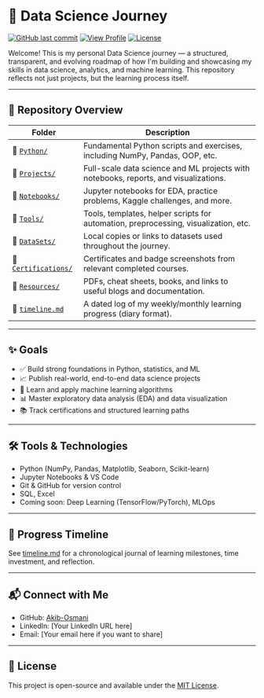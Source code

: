 # 🚀 Data Science Journey

[![GitHub last commit](https://img.shields.io/github/last-commit/Akib-Osmani/data-science-journey?color=blue)](https://github.com/Akib-Osmani/data-science-journey)
[![View Profile](https://img.shields.io/badge/GitHub-@Akib--Osmani-black?logo=github)](https://github.com/Akib-Osmani)
[![License](https://img.shields.io/github/license/Akib-Osmani/data-science-journey?color=green)](LICENSE)

Welcome! This is my personal Data Science journey — a structured, transparent, and evolving roadmap of how I'm building and showcasing my skills in data science, analytics, and machine learning. This repository reflects not just projects, but the learning process itself.

---

## 📌 Repository Overview

| Folder | Description |
|--------|-------------|
| 📂 [`Python/`](https://github.com/Akib-Osmani/data-science-journey/tree/main/Python) | Fundamental Python scripts and exercises, including NumPy, Pandas, OOP, etc. |
| 📂 [`Projects/`](https://github.com/Akib-Osmani/data-science-journey/tree/main/Projects) | Full-scale data science and ML projects with notebooks, reports, and visualizations. |
| 📂 [`Notebooks/`](https://github.com/Akib-Osmani/data-science-journey/tree/main/Notebooks) | Jupyter notebooks for EDA, practice problems, Kaggle challenges, and more. |
| 📂 [`Tools/`](https://github.com/Akib-Osmani/data-science-journey/tree/main/Tools) | Tools, templates, helper scripts for automation, preprocessing, visualization, etc. |
| 📂 [`DataSets/`](https://github.com/Akib-Osmani/data-science-journey/tree/main/DataSets) | Local copies or links to datasets used throughout the journey. |
| 📂 [`Certifications/`](https://github.com/Akib-Osmani/data-science-journey/tree/main/Certifications) | Certificates and badge screenshots from relevant completed courses. |
| 📂 [`Resources/`](https://github.com/Akib-Osmani/data-science-journey/tree/main/Resources) | PDFs, cheat sheets, books, and links to useful blogs and documentation. |
| 📄 [`timeline.md`](https://github.com/Akib-Osmani/data-science-journey/blob/main/timeline.md) | A dated log of my weekly/monthly learning progress (diary format). |


---

## ✨ Goals

- ✅ Build strong foundations in Python, statistics, and ML
- 📈 Publish real-world, end-to-end data science projects
- 🤖 Learn and apply machine learning algorithms
- 📊 Master exploratory data analysis (EDA) and data visualization
- 📚 Track certifications and structured learning paths

---

## 🛠️ Tools & Technologies

- Python (NumPy, Pandas, Matplotlib, Seaborn, Scikit-learn)
- Jupyter Notebooks & VS Code
- Git & GitHub for version control
- SQL, Excel
- Coming soon: Deep Learning (TensorFlow/PyTorch), MLOps

---

## 📅 Progress Timeline

See [timeline.md](timeline.md) for a chronological journal of learning milestones, time investment, and reflection.

---

## 📬 Connect with Me

- GitHub: [Akib-Osmani](https://github.com/Akib-Osmani)
- LinkedIn: [Your LinkedIn URL here]
- Email: [Your email here if you want to share]

---

## 📄 License

This project is open-source and available under the [MIT License](LICENSE).
